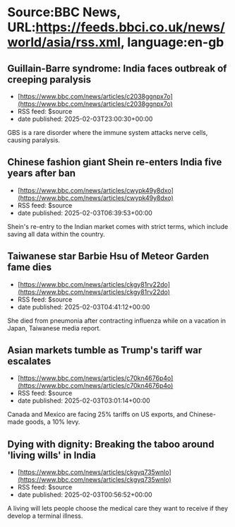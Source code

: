 # Source:BBC News, URL:https://feeds.bbci.co.uk/news/world/asia/rss.xml, language:en-gb

## Guillain-Barre syndrome: India faces outbreak of creeping paralysis
 - [https://www.bbc.com/news/articles/c2038ggnpx7o](https://www.bbc.com/news/articles/c2038ggnpx7o)
 - RSS feed: $source
 - date published: 2025-02-03T23:00:30+00:00

GBS is a rare disorder where the immune system attacks nerve cells, causing paralysis.

## Chinese fashion giant Shein re-enters India five years after ban
 - [https://www.bbc.com/news/articles/cwypk49y8dxo](https://www.bbc.com/news/articles/cwypk49y8dxo)
 - RSS feed: $source
 - date published: 2025-02-03T06:39:53+00:00

Shein's re-entry to the Indian market comes with strict terms, which include saving all data within the country.

## Taiwanese star Barbie Hsu of Meteor Garden fame dies
 - [https://www.bbc.com/news/articles/ckgy81rv22do](https://www.bbc.com/news/articles/ckgy81rv22do)
 - RSS feed: $source
 - date published: 2025-02-03T04:41:12+00:00

She died from pneumonia after contracting influenza while on a vacation in Japan, Taiwanese media report.

## Asian markets tumble as Trump's tariff war escalates
 - [https://www.bbc.com/news/articles/c70kn4676p4o](https://www.bbc.com/news/articles/c70kn4676p4o)
 - RSS feed: $source
 - date published: 2025-02-03T03:01:14+00:00

Canada and Mexico are facing 25% tariffs on US exports, and Chinese-made goods, a 10% levy.

## Dying with dignity: Breaking the taboo around 'living wills' in India
 - [https://www.bbc.com/news/articles/ckgyq735wnlo](https://www.bbc.com/news/articles/ckgyq735wnlo)
 - RSS feed: $source
 - date published: 2025-02-03T00:56:52+00:00

A living will lets people choose the medical care they want to receive if they develop a terminal illness.

